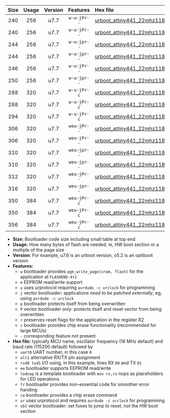 |Size|Usage|Version|Features|Hex file|
|:-:|:-:|:-:|:-:|:--|
|240|256|u7.7|`w-u-jPr--`|[urboot_attiny441_22mhz1184_19200bps_uart0_rxa2_txa1_lednop_ur_vbl.hex](https://raw.githubusercontent.com/stefanrueger/urboot.hex/main/mcus/attiny441/fcpu_22mhz1184/19200_bps/urboot_attiny441_22mhz1184_19200bps_uart0_rxa2_txa1_lednop_ur_vbl.hex)|
|240|256|u7.7|`w-u-jPr--`|[urboot_attiny441_22mhz1184_19200bps_uart1_rxa4_txa5_lednop_ur_vbl.hex](https://raw.githubusercontent.com/stefanrueger/urboot.hex/main/mcus/attiny441/fcpu_22mhz1184/19200_bps/urboot_attiny441_22mhz1184_19200bps_uart1_rxa4_txa5_lednop_ur_vbl.hex)|
|244|256|u7.7|`w-u-jpr--`|[urboot_attiny441_22mhz1184_19200bps_uart0_rxa2_txa1_lednop_fr_ur_vbl.hex](https://raw.githubusercontent.com/stefanrueger/urboot.hex/main/mcus/attiny441/fcpu_22mhz1184/19200_bps/urboot_attiny441_22mhz1184_19200bps_uart0_rxa2_txa1_lednop_fr_ur_vbl.hex)|
|244|256|u7.7|`w-u-jpr--`|[urboot_attiny441_22mhz1184_19200bps_uart1_rxa4_txa5_lednop_fr_ur_vbl.hex](https://raw.githubusercontent.com/stefanrueger/urboot.hex/main/mcus/attiny441/fcpu_22mhz1184/19200_bps/urboot_attiny441_22mhz1184_19200bps_uart1_rxa4_txa5_lednop_fr_ur_vbl.hex)|
|246|256|u7.7|`w-u-jPr--`|[urboot_attiny441_22mhz1184_19200bps_uart0_alt1_rxb2_txa7_lednop_ur_vbl.hex](https://raw.githubusercontent.com/stefanrueger/urboot.hex/main/mcus/attiny441/fcpu_22mhz1184/19200_bps/urboot_attiny441_22mhz1184_19200bps_uart0_alt1_rxb2_txa7_lednop_ur_vbl.hex)|
|250|256|u7.7|`w-u-jpr--`|[urboot_attiny441_22mhz1184_19200bps_uart0_alt1_rxb2_txa7_lednop_fr_ur_vbl.hex](https://raw.githubusercontent.com/stefanrueger/urboot.hex/main/mcus/attiny441/fcpu_22mhz1184/19200_bps/urboot_attiny441_22mhz1184_19200bps_uart0_alt1_rxb2_txa7_lednop_fr_ur_vbl.hex)|
|288|320|u7.7|`w-u-jPr-c`|[urboot_attiny441_22mhz1184_19200bps_uart0_rxa2_txa1_lednop_fr_ce_ur_vbl.hex](https://raw.githubusercontent.com/stefanrueger/urboot.hex/main/mcus/attiny441/fcpu_22mhz1184/19200_bps/urboot_attiny441_22mhz1184_19200bps_uart0_rxa2_txa1_lednop_fr_ce_ur_vbl.hex)|
|288|320|u7.7|`w-u-jPr-c`|[urboot_attiny441_22mhz1184_19200bps_uart1_rxa4_txa5_lednop_fr_ce_ur_vbl.hex](https://raw.githubusercontent.com/stefanrueger/urboot.hex/main/mcus/attiny441/fcpu_22mhz1184/19200_bps/urboot_attiny441_22mhz1184_19200bps_uart1_rxa4_txa5_lednop_fr_ce_ur_vbl.hex)|
|294|320|u7.7|`w-u-jPr-c`|[urboot_attiny441_22mhz1184_19200bps_uart0_alt1_rxb2_txa7_lednop_fr_ce_ur_vbl.hex](https://raw.githubusercontent.com/stefanrueger/urboot.hex/main/mcus/attiny441/fcpu_22mhz1184/19200_bps/urboot_attiny441_22mhz1184_19200bps_uart0_alt1_rxb2_txa7_lednop_fr_ce_ur_vbl.hex)|
|306|320|u7.7|`weu-jPr--`|[urboot_attiny441_22mhz1184_19200bps_uart0_rxa2_txa1_ee_lednop_ur_vbl.hex](https://raw.githubusercontent.com/stefanrueger/urboot.hex/main/mcus/attiny441/fcpu_22mhz1184/19200_bps/urboot_attiny441_22mhz1184_19200bps_uart0_rxa2_txa1_ee_lednop_ur_vbl.hex)|
|306|320|u7.7|`weu-jPr--`|[urboot_attiny441_22mhz1184_19200bps_uart1_rxa4_txa5_ee_lednop_ur_vbl.hex](https://raw.githubusercontent.com/stefanrueger/urboot.hex/main/mcus/attiny441/fcpu_22mhz1184/19200_bps/urboot_attiny441_22mhz1184_19200bps_uart1_rxa4_txa5_ee_lednop_ur_vbl.hex)|
|310|320|u7.7|`weu-jpr--`|[urboot_attiny441_22mhz1184_19200bps_uart0_rxa2_txa1_ee_lednop_fr_ur_vbl.hex](https://raw.githubusercontent.com/stefanrueger/urboot.hex/main/mcus/attiny441/fcpu_22mhz1184/19200_bps/urboot_attiny441_22mhz1184_19200bps_uart0_rxa2_txa1_ee_lednop_fr_ur_vbl.hex)|
|310|320|u7.7|`weu-jpr--`|[urboot_attiny441_22mhz1184_19200bps_uart1_rxa4_txa5_ee_lednop_fr_ur_vbl.hex](https://raw.githubusercontent.com/stefanrueger/urboot.hex/main/mcus/attiny441/fcpu_22mhz1184/19200_bps/urboot_attiny441_22mhz1184_19200bps_uart1_rxa4_txa5_ee_lednop_fr_ur_vbl.hex)|
|312|320|u7.7|`weu-jPr--`|[urboot_attiny441_22mhz1184_19200bps_uart0_alt1_rxb2_txa7_ee_lednop_ur_vbl.hex](https://raw.githubusercontent.com/stefanrueger/urboot.hex/main/mcus/attiny441/fcpu_22mhz1184/19200_bps/urboot_attiny441_22mhz1184_19200bps_uart0_alt1_rxb2_txa7_ee_lednop_ur_vbl.hex)|
|316|320|u7.7|`weu-jpr--`|[urboot_attiny441_22mhz1184_19200bps_uart0_alt1_rxb2_txa7_ee_lednop_fr_ur_vbl.hex](https://raw.githubusercontent.com/stefanrueger/urboot.hex/main/mcus/attiny441/fcpu_22mhz1184/19200_bps/urboot_attiny441_22mhz1184_19200bps_uart0_alt1_rxb2_txa7_ee_lednop_fr_ur_vbl.hex)|
|350|384|u7.7|`weu-jPr-c`|[urboot_attiny441_22mhz1184_19200bps_uart0_rxa2_txa1_ee_lednop_fr_ce_ur_vbl.hex](https://raw.githubusercontent.com/stefanrueger/urboot.hex/main/mcus/attiny441/fcpu_22mhz1184/19200_bps/urboot_attiny441_22mhz1184_19200bps_uart0_rxa2_txa1_ee_lednop_fr_ce_ur_vbl.hex)|
|350|384|u7.7|`weu-jPr-c`|[urboot_attiny441_22mhz1184_19200bps_uart1_rxa4_txa5_ee_lednop_fr_ce_ur_vbl.hex](https://raw.githubusercontent.com/stefanrueger/urboot.hex/main/mcus/attiny441/fcpu_22mhz1184/19200_bps/urboot_attiny441_22mhz1184_19200bps_uart1_rxa4_txa5_ee_lednop_fr_ce_ur_vbl.hex)|
|356|384|u7.7|`weu-jPr-c`|[urboot_attiny441_22mhz1184_19200bps_uart0_alt1_rxb2_txa7_ee_lednop_fr_ce_ur_vbl.hex](https://raw.githubusercontent.com/stefanrueger/urboot.hex/main/mcus/attiny441/fcpu_22mhz1184/19200_bps/urboot_attiny441_22mhz1184_19200bps_uart0_alt1_rxb2_txa7_ee_lednop_fr_ce_ur_vbl.hex)|

- **Size:** Bootloader code size including small table at top end
- **Usage:** How many bytes of flash are needed, ie, HW boot section or a multiple of the page size
- **Version:** For example, u7.6 is an urboot version, o5.2 is an optiboot version
- **Features:**
  + `w` bootloader provides `pgm_write_page(sram, flash)` for the application at `FLASHEND-4+1`
  + `e` EEPROM read/write support
  + `u` uses urprotocol requiring `avrdude -c urclock` for programming
  + `j` vector bootloader: applications *need to be patched externally*, eg, using `avrdude -c urclock`
  + `p` bootloader protects itself from being overwritten
  + `P` vector bootloader only: protects itself and reset vector from being overwritten
  + `r` preserves reset flags for the application in the register R2
  + `c` bootloader provides chip erase functionality (recommended for large MCUs)
  + `-` corresponding feature not present
- **Hex file:** typically MCU name, oscillator frequency (16 MHz default) and baud rate (115200 default) followed by
  + `uart0` UART number, in this case `0`
  + `alt1` alternative RX/TX pin assignment
  + `rxd0 txd1` I/O using, in this example, lines RX `D0` and TX `D1`
  + `ee` bootloader supports EEPROM read/write
  + `lednop` is a template bootloader with `mov rx,rx` nops as placeholders for LED operations
  + `fr` bootloader provides non-essential code for smoother error handing
  + `ce` bootloader provides a chip erase command
  + `ur` uses urprotocol and requires `avrdude -c urclock` for programming
  + `vbl` vector bootloader: set fuses to jump to reset, not the HW boot section
